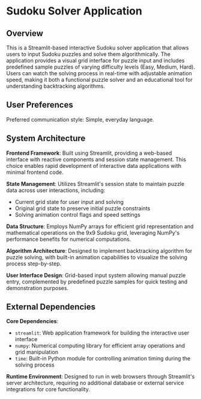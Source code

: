 # Sudoku Solver Application

## Overview

This is a Streamlit-based interactive Sudoku solver application that allows users to input Sudoku puzzles and solve them algorithmically. The application provides a visual grid interface for puzzle input and includes predefined sample puzzles of varying difficulty levels (Easy, Medium, Hard). Users can watch the solving process in real-time with adjustable animation speed, making it both a functional puzzle solver and an educational tool for understanding backtracking algorithms.

## User Preferences

Preferred communication style: Simple, everyday language.

## System Architecture

**Frontend Framework**: Built using Streamlit, providing a web-based interface with reactive components and session state management. This choice enables rapid development of interactive data applications with minimal frontend code.

**State Management**: Utilizes Streamlit's session state to maintain puzzle data across user interactions, including:
- Current grid state for user input and solving
- Original grid state to preserve initial puzzle constraints
- Solving animation control flags and speed settings

**Data Structure**: Employs NumPy arrays for efficient grid representation and mathematical operations on the 9x9 Sudoku grid, leveraging NumPy's performance benefits for numerical computations.

**Algorithm Architecture**: Designed to implement backtracking algorithm for puzzle solving, with built-in animation capabilities to visualize the solving process step-by-step.

**User Interface Design**: Grid-based input system allowing manual puzzle entry, complemented by predefined puzzle samples for quick testing and demonstration purposes.

## External Dependencies

**Core Dependencies**:
- `streamlit`: Web application framework for building the interactive user interface
- `numpy`: Numerical computing library for efficient array operations and grid manipulation
- `time`: Built-in Python module for controlling animation timing during the solving process

**Runtime Environment**: Designed to run in web browsers through Streamlit's server architecture, requiring no additional database or external service integrations for core functionality.